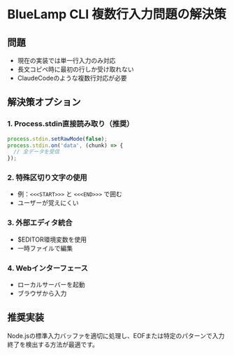 # BlueLamp CLI 複数行入力問題の解決策

## 問題
- 現在の実装では単一行入力のみ対応
- 長文コピペ時に最初の行しか受け取れない
- ClaudeCodeのような複数行対応が必要

## 解決策オプション

### 1. **Process.stdin直接読み取り（推奨）**
```javascript
process.stdin.setRawMode(false);
process.stdin.on('data', (chunk) => {
  // 全データを受信
});
```

### 2. **特殊区切り文字の使用**
- 例：`<<<START>>>` と `<<<END>>>` で囲む
- ユーザーが覚えにくい

### 3. **外部エディタ統合**
- $EDITOR環境変数を使用
- 一時ファイルで編集

### 4. **Webインターフェース**
- ローカルサーバーを起動
- ブラウザから入力

## 推奨実装
Node.jsの標準入力バッファを適切に処理し、EOFまたは特定のパターンで入力終了を検出する方法が最適です。
